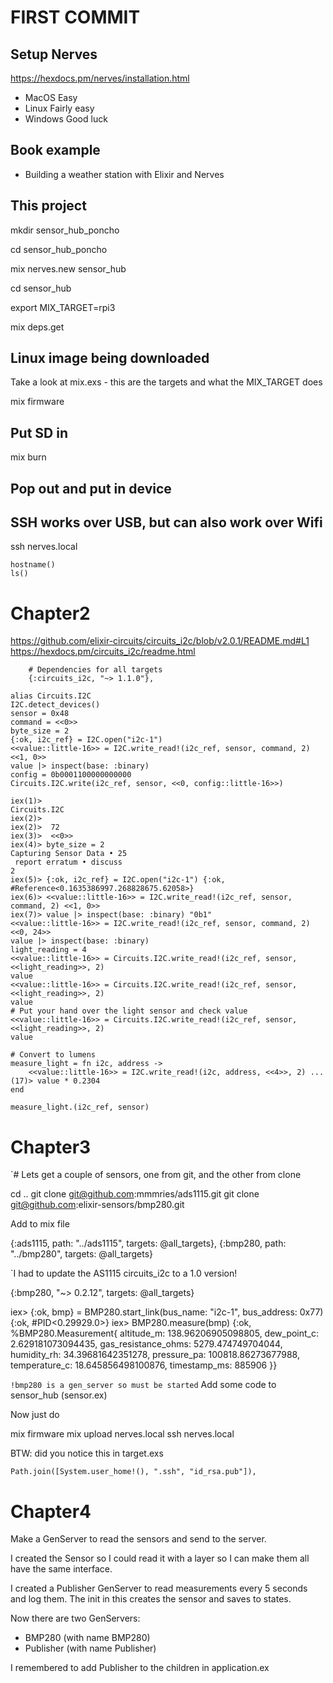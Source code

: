 # FIRST COMMIT

## Setup Nerves 

https://hexdocs.pm/nerves/installation.html

* MacOS Easy
* Linux Fairly easy
* Windows Good luck

## Book example

* Building a weather station with Elixir and Nerves

## This project



mkdir sensor_hub_poncho

cd sensor_hub_poncho

mix nerves.new sensor_hub

cd sensor_hub

export MIX_TARGET=rpi3

mix deps.get

## Linux image being downloaded
Take a look at mix.exs - this are the targets and what the MIX_TARGET does

mix firmware


## Put SD in

mix burn

## Pop out and put in device

## SSH works over USB, but can also work over Wifi

ssh nerves.local

```
hostname()
ls()
```

# Chapter2

https://github.com/elixir-circuits/circuits_i2c/blob/v2.0.1/README.md#L1
https://hexdocs.pm/circuits_i2c/readme.html

```
    # Dependencies for all targets
    {:circuits_i2c, "~> 1.1.0"},
```

```
alias Circuits.I2C
I2C.detect_devices()
sensor = 0x48
command = <<0>>
byte_size = 2
{:ok, i2c_ref} = I2C.open("i2c-1")
<<value::little-16>> = I2C.write_read!(i2c_ref, sensor, command, 2) <<1, 0>>
value |> inspect(base: :binary)
config = 0b0001100000000000
Circuits.I2C.write(i2c_ref, sensor, <<0, config::little-16>>)

iex(1)> 
Circuits.I2C
iex(2)> 
iex(2)>  72
iex(3)>  <<0>>
iex(4)> byte_size = 2
Capturing Sensor Data • 25
 report erratum • discuss
2
iex(5)> {:ok, i2c_ref} = I2C.open("i2c-1") {:ok, #Reference<0.1635386997.268828675.62058>}
iex(6)> <<value::little-16>> = I2C.write_read!(i2c_ref, sensor, command, 2) <<1, 0>>
iex(7)> value |> inspect(base: :binary) "0b1"
<<value::little-16>> = I2C.write_read!(i2c_ref, sensor, command, 2) <<0, 24>>
value |> inspect(base: :binary)
light_reading = 4
<<value::little-16>> = Circuits.I2C.write_read!(i2c_ref, sensor, <<light_reading>>, 2)
value
<<value::little-16>> = Circuits.I2C.write_read!(i2c_ref, sensor, <<light_reading>>, 2)
value
# Put your hand over the light sensor and check value
<<value::little-16>> = Circuits.I2C.write_read!(i2c_ref, sensor, <<light_reading>>, 2)
value

# Convert to lumens
measure_light = fn i2c, address ->
    <<value::little-16>> = I2C.write_read!(i2c, address, <<4>>, 2) ...(17)> value * 0.2304
end

measure_light.(i2c_ref, sensor)
```


# Chapter3 

`# Lets get a couple of sensors, one from git, and the other from clone

cd ..
git clone git@github.com:mmmries/ads1115.git
git clone git@github.com:elixir-sensors/bmp280.git

Add to mix file

{:ads1115, path: "../ads1115", targets: @all_targets},
{:bmp280, path: "../bmp280", targets: @all_targets}

`I had to update the AS1115 circuits_i2c to a 1.0 version!

{:bmp280, "~> 0.2.12",  targets: @all_targets}

iex> {:ok, bmp} = BMP280.start_link(bus_name: "i2c-1", bus_address: 0x77)
{:ok, #PID<0.29929.0>}
iex> BMP280.measure(bmp)
{:ok,
 %BMP280.Measurement{
   altitude_m: 138.96206905098805,
   dew_point_c: 2.629181073094435,
   gas_resistance_ohms: 5279.474749704044,
   humidity_rh: 34.39681642351278,
   pressure_pa: 100818.86273677988,
   temperature_c: 18.645856498100876,
   timestamp_ms: 885906
 }}

` !bmp280 is a gen_server so must be started
` Add some code to sensor_hub (sensor.ex)

Now just do 

mix firmware
mix upload nerves.local
ssh nerves.local

BTW: did you notice this in target.exs

    Path.join([System.user_home!(), ".ssh", "id_rsa.pub"]),


# Chapter4

Make a GenServer to read the sensors and send to the server.


I created the Sensor so I could read it with a layer so I can make them all have the same interface.

I created a Publisher GenServer to read measurements every 5 seconds and log them.
The init in this creates the sensor and saves to states.

Now there are two GenServers:
* BMP280 (with name BMP280)
* Publisher (with name Publisher)

I remembered to add Publisher to the children in application.ex